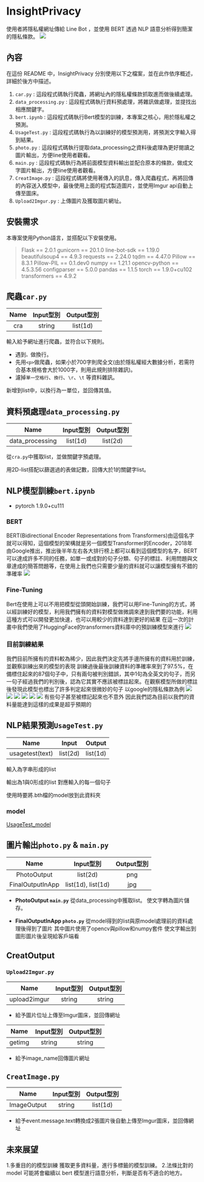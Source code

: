 # InsightPrivacy
使用者將隱私權網址傳給 Line Bot ，並使用 BERT 透過 NLP 語意分析得到簡潔的隱私條款。
![](https://i.imgur.com/6PXos9R.png)

## 內容
在這份 README 中，InsightPrivacy 分別使用以下之檔案，並在此作依序概述，詳細於後方中描述。

1. `car.py` : 這段程式碼執行爬蟲，將網址內的隱私權條款抓取進而做後續處理。
2. `data_processing.py` : 這段程式碼執行資料預處理，將雜訊做處理，並提找出相應關鍵字。
3. `bert.ipynb` : 這段程式碼執行Bert模型的訓練，本專案之核心，用於隱私權之預測。
4. `UsageTest.py` : 這段程式碼執行為以訓練好的模型預測用，將預測文字輸入得到結果。
5. `photo.py` :   這段程式碼執行提取data_processing之資料後處理為更好閱讀之圖片輸出，方便line使用者觀看。
6. `main.py` : 這段程式碼執行為將前面模型資料輸出並配合原本的條款，做成文字圖片輸出，方便line使用者觀看。
7. `CreatImage.py` : 這段程式碼將使用著傳入的訊息，傳入爬蟲程式，再將回傳的內容送入模型中，最後使用上面的程式製造圖片，並使用Imgur api自動上傳至圖床。
8. `Upload2Imgur.py` : 上傳圖片及獲取圖片網址。
## 安裝需求
本專案使用Python語言，並搭配以下安裝使用。

>Flask == 2.0.1
gunicorn == 20.1.0
line-bot-sdk == 1.19.0 
beautifulsoup4 == 4.9.3
requests == 2.24.0
tqdm == 4.47.0
Pillow == 8.3.1
Pillow-PIL == 0.1.dev0
numpy == 1.21.1
opencv-python == 4.5.3.56
configparser == 5.0.0
pandas == 1.1.5
torch == 1.9.0+cu102
transformers == 4.9.2



## 爬蟲`car.py`
| Name | Input型別 | Output型別 |
|:----:|:---------:|:----------:|
| cra  |  string   |  list(1d)  |

輸入給予網址進行爬蟲，並符合以下規則。

- 遇到`。`做換行。
- 先用`<p>`做爬蟲，如果小於700字則爬全文(由於隱私權經大數據分析，若需符合基本規格會大於1000字，則用此規則排除雜訊)。
- 濾掉`單一空格行`、`換行`、`\r`、`\t` 等資料雜訊。

新增到list中，以換行為一單位，並回傳其值。

## 資料預處理`data_processing.py`
|      Name       | Input型別 | Output型別 |
|:---------------:|:---------:|:----------:|
| data_processing | list(1d)  |  list(2d)  |

從`cra.py`中獲取list，並做關鍵字預處理。

用2D-list搭配以篩選過的表做記數，回傳大於1的關鍵字list。

## NLP模型訓練`bert.ipynb`
- pytorch 1.9.0+cu111
### BERT
BERT(Bidirectional Encoder Representations from Transformers)由這個名字就可以得知，這個模型的架構就是另一個模型Transformer的Encoder，2018年由Google推出，推出後半年左右各大排行榜上都可以看到這個模型的名字，BERT可以達成許多不同的任務，如單一或成對的句子分類、句子的標註、利用問題與文章達成的簡答問題等，在使用上我們也只需要少量的資料就可以讓模型擁有不錯的準確率
![](https://i.imgur.com/qiswWqU.png)
### Fine-Tuning
Bert在使用上可以不用把模型從頭開始訓練，我們可以用Fine-Tuning的方式，將以經訓練好的模型，利用我們擁有的資料對模型做微調來達到我們要的功能，利用這種方式可以開發更加快速，也可以用較少的資料達到更好的結果
在這一次的計畫中我們使用了HuggingFace的transformers資料庫中的預訓練模型來進行
![](https://i.imgur.com/QTNVDr6.jpg)
### 目前訓練結果
我們目前所擁有的資料較為稀少，因此我們決定先將手邊所擁有的資料用於訓練，並觀察訓練出來的模型的表現
訓練過後最後訓練資料的準確率來到了97.5%，在備標住起來的87個句子中，只有兩句被判別錯誤，其中1句為全英文的句子，而另一句子經過我們的判別後，認為它其實不應該被標註起來。在觀察模型所做的標註後發現此模型也標出了許多判定起來很微妙的句子
以google的隱私條款為例
![](https://i.imgur.com/uWvvh4i.jpg)
![](https://i.imgur.com/18DqtYs.jpg)
![](https://i.imgur.com/MuuYPrA.jpg)
![](https://i.imgur.com/cHUt46h.jpg)
![](https://i.imgur.com/kuKQavW.jpg)
![](https://i.imgur.com/LXeEkzN.jpg)
有些句子甚至被標記起來也不意外
因此我們認為目前以我們的資料量能達到這樣的成果是超乎預期的



## NLP結果預測`UsageTest.py`
|Name | Input | Output |
| -------- | -------- | -------- |
| usagetest(text) |  list(2d)  | list(1d)  |

輸入為字串形成的list
 
輸出為1與0形成的list 對應輸入的每一個句子

使用時要將.bth檔的model放到此資料夾
### model
[UsageTest_model](https://drive.google.com/drive/u/0/folders/1-4fiUJ98LI-fe_7OVm3Qsu0pDLPO2mTO)


## 圖片輸出`photo.py` & `main.py`
| Name        | Input型別   | Output型別  |
| :-----------: |:-----------:| :-----------:|
| PhotoOutput | list(2d)| png    |
| FinalOutputInApp | list(1d), list(1d)| jpg |

- **PhotoOutput `main.py`** 
從data_processing中獲取list。
使文字轉為圖片儲存。

- **FinalOutputInApp `photo.py`**
從model得到的list與原model處理前的資料處理後得到了圖片
其中圖片使用了opencv與pillow和numpy套件
使文字輸出到圖形圖片後呈現給客戶端看

## CreatOutput
### `Upload2Imgur.py`
| Name        | Input型別   | Output型別  |
| :-----------: |:-----------:| :-----------:|
| upload2imgur| string      | string    |
- 給予圖片位址上傳至Imgur圖床，並回傳網址

| Name        | Input型別   | Output型別  |
| :-----------: |:-----------:| :-----------:|
| getimg      | string      | string    |
- 給予image_name回傳圖片網址
## `CreatImage.py`
| Name        | Input型別   | Output型別  |
| :-----------: |:-----------:| :-----------:|
| ImageOutput | string      | list(1d)    |
- 給予event.message.text轉換成2張圖片後自動上傳至Imgur圖床，並回傳網址
## 未來展望
1.多重目的的模型訓練
    獲取更多資料量，進行多標籤的模型訓練。
2.法條比對的model
    可能將會繼續以 bert 模型進行語意分析，判斷是否有不適合的地方。
